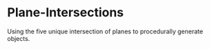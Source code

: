 # Plane-Intersections
Using the five unique intersection of planes to procedurally generate objects.
